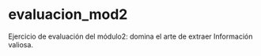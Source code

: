 # evaluacion_mod2
Ejercicio de evaluación del módulo2: domina el arte de extraer Información valiosa.
